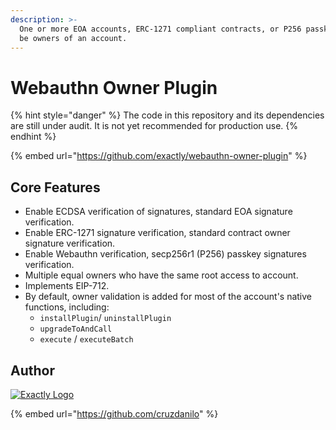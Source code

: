```yaml
---
description: >-
  One or more EOA accounts, ERC-1271 compliant contracts, or P256 passkeys can
  be owners of an account.
---
```


# Webauthn Owner Plugin

{% hint style="danger" %}
The code in this repository and its dependencies are still under audit. It is not yet recommended for production use.
{% endhint %}

{% embed url="https://github.com/exactly/webauthn-owner-plugin" %}

## Core Features

* Enable ECDSA verification of signatures, standard EOA signature verification.
* Enable ERC-1271 signature verification, standard contract owner signature verification.
* Enable Webauthn verification, secp256r1 (P256) passkey signatures verification.
* Multiple equal owners who have the same root access to account.
* Implements EIP-712.
* By default, owner validation is added for most of the account's native functions, including:
  * `installPlugin`/ `uninstallPlugin`
  * `upgradeToAndCall`
  * `execute` / `executeBatch`

## Author

[<img src="https://files.gitbook.com/v0/b/gitbook-x-prod.appspot.com/o/spaces%2FImI9L0KXrv1O4bMTE21k%2Fuploads%2FnSTewa6S36xgaoZKWxEr%2FExactly-logo-2.png?alt=media&#x26;token=339826d1-7f65-4a94-84fe-837dc5dc0cd8" alt="Exactly Logo" data-size="original">](https://exact.ly/)

{% embed url="https://github.com/cruzdanilo" %}
